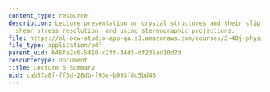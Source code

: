 ```yaml
---
content_type: resource
description: Lecture presentation on crystal structures and their slip systems, dislocation
  shear stress resolution, and using stereographic projections.
file: https://ol-ocw-studio-app-qa.s3.amazonaws.com/courses/3-40j-physical-metallurgy-fall-2009/cab57a8fff3d28dbf93eb993f8d5bd46_MIT3_40JF09_lec06.pdf
file_type: application/pdf
parent_uid: 646fa2c6-5410-c2ff-34d5-df235ad10d7d
resourcetype: Document
title: Lecture 6 Summary
uid: cab57a8f-ff3d-28db-f93e-b993f8d5bd46
---
```

